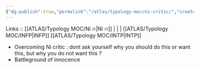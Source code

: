 ```yaml
---
{"dg-publish":true,"permalink":"/atlas/typology-moc/ni-critic/","created":"2023-01-01T23:02:50.204+01:00","updated":"2023-02-26T16:40:50.619+01:00"}
---
```


Links :: [[ATLAS/Typology MOC/Ni 🔥\|Ni 🔥]] |  |  | 
[[ATLAS/Typology MOC/INFP\|INFP]]
[[ATLAS/Typology MOC/INTP\|INTP]]


- Overcoming Ni critic : dont ask yourself why you should do this or want this, but why you do not want this ? 
- Battleground of innocence
